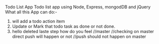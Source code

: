 Todo List App
Todo list app using Node, Express, mongodDB and jQuery
What all this App can do:-

1. will add a todo action item
2. Update or Mark that todo task as done or not done.
3. hello deleted laste step how do you feel
   //master
   //checking on master direct push will happen or not
   //push should not happen on master
